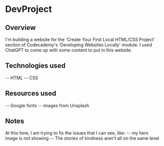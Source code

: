 # DevProject

## Overview

I'm building a website for the 'Create Your First Local HTML/CSS Project' section of Codecademy's 'Developing Websites Locally' module. I used ChatGPT to come up with some content to put in this website.

## Technologies used

-- HTML
-- CSS

## Resources used

-- Google fonts
-- images from Unsplash

## Notes

At this time, I am trying to fix the issues that I can see, like:
-- my hero image is not showing
-- The stories of kindness aren't all on the same level
